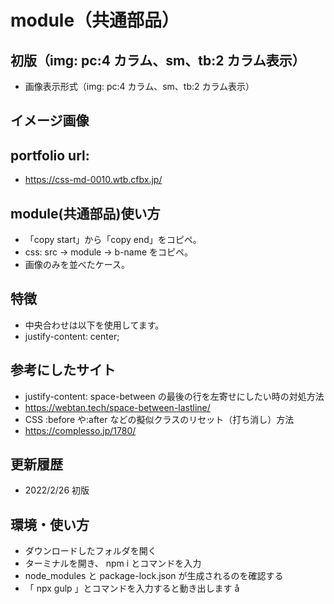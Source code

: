 # module（共通部品）

## 初版（img: pc:4 カラム、sm、tb:2 カラム表示）

- 画像表示形式（img: pc:4 カラム、sm、tb:2 カラム表示）

## イメージ画像

## portfolio url:

- https://css-md-0010.wtb.cfbx.jp/

## module(共通部品)使い方

- 「copy start」から「copy end」をコピペ。
- css: src -> module -> b-name をコピペ。
- 画像のみを並べたケース。

## 特徴

- 中央合わせは以下を使用してます。
- justify-content: center;

## 参考にしたサイト

- justify-content: space-between の最後の行を左寄せにしたい時の対処方法
- https://webtan.tech/space-between-lastline/
- CSS :before や:after などの擬似クラスのリセット（打ち消し）方法
- https://complesso.jp/1780/

## 更新履歴

- 2022/2/26 初版

## 環境・使い方

- ダウンロードしたフォルダを開く
- ターミナルを開き、 npm i とコマンドを入力
- node_modules と package-lock.json が生成されるのを確認する
- 「 npx gulp 」とコマンドを入力すると動き出します
  å
